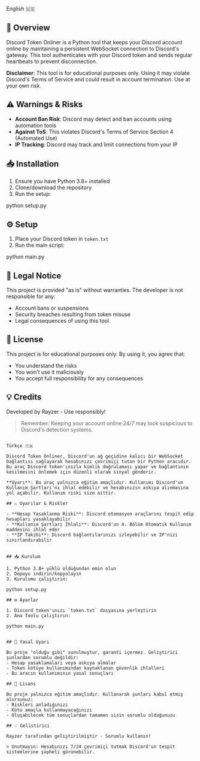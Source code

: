 English 🇺🇸

## 📌 Overview

Discord Token Onliner is a Python tool that keeps your Discord account online by maintaining a persistent WebSocket connection to Discord's gateway. This tool authenticates with your Discord token and sends regular heartbeats to prevent disconnection.

**Disclaimer**: This tool is for educational purposes only. Using it may violate Discord's Terms of Service and could result in account termination. Use at your own risk.

## ⚠️ Warnings & Risks

- **Account Ban Risk**: Discord may detect and ban accounts using automation tools
- **Against ToS**: This violates Discord's Terms of Service Section 4 (Automated Use)
- **IP Tracking**: Discord may track and limit connections from your IP


## 📥 Installation

1. Ensure you have Python 3.8+ installed
2. Clone/download the repository
3. Run the setup:

python setup.py

## ⚙️ Setup

1. Place your Discord token in `token.txt`
2. Run the main script:

python main.py

## 🚨 Legal Notice

This project is provided "as is" without warranties. The developer is not responsible for any:
- Account bans or suspensions
- Security breaches resulting from token misuse
- Legal consequences of using this tool

## 📜 License

This project is for educational purposes only. By using it, you agree that:
- You understand the risks
- You won't use it maliciously
- You accept full responsibility for any consequences

## 💡 Credits

Developed by Rayzer - Use responsibly!

> Remember: Keeping your account online 24/7 may look suspicious to Discord's detection systems.

~~~~~~~~~~~~~~~~~~

Türkçe 🇹🇷

Discord Token Onliner, Discord'un ağ geçidine kalıcı bir WebSocket bağlantısı sağlayarak hesabınızı çevrimiçi tutan bir Python aracıdır. Bu araç Discord token'ınızla kimlik doğrulaması yapar ve bağlantının kesilmesini önlemek için düzenli olarak sinyal gönderir.

**Uyarı**: Bu araç yalnızca eğitim amaçlıdır. Kullanımı Discord'un Kullanım Şartları'nı ihlal edebilir ve hesabınızın askıya alınmasına yol açabilir. Kullanım riski size aittir.

## ⚠️ Uyarılar & Riskler

- **Hesap Yasaklanma Riski**: Discord otomasyon araçlarını tespit edip hesapları yasaklayabilir
- **Kullanım Şartları İhlali**: Discord'un 4. Bölüm Otomatik Kullanım maddesini ihlal eder
- **IP Takibi**: Discord bağlantılarınızı izleyebilir ve IP'nizi sınırlandırabilir


## 📥 Kurulum

1. Python 3.8+ yüklü olduğundan emin olun
2. Depoyu indirin/kopyalayın
3. Kurulumu çalıştırın:

python setup.py

## ⚙️ Ayarlar

1. Discord token'ınızı `token.txt` dosyasına yerleştirin
2. Ana Toolu çalıştırın:

python main.py


## 🚨 Yasal Uyarı

Bu proje "olduğu gibi" sunulmuştur, garanti içermez. Geliştirici şunlardan sorumlu değildir:
- Hesap yasaklamaları veya askıya almalar
- Token kötüye kullanımından kaynaklanan güvenlik ihlalleri
- Bu aracın kullanımının yasal sonuçları

## 📜 Lisans

Bu proje yalnızca eğitim amaçlıdır. Kullanarak şunları kabul etmiş olursunuz:
- Riskleri anladığınızı
- Kötü amaçla kullanmayacağınızı
- Oluşabilecek tüm sonuçlardan tamamen sizin sorumlu olduğunuzu

## 💡 Gelistirici

Rayzer tarafından geliştirilmiştir - Sorumlu kullanın!

> Unutmayın: Hesabınızı 7/24 çevrimiçi tutmak Discord'un tespit sistemlerine şüpheli görünebilir.